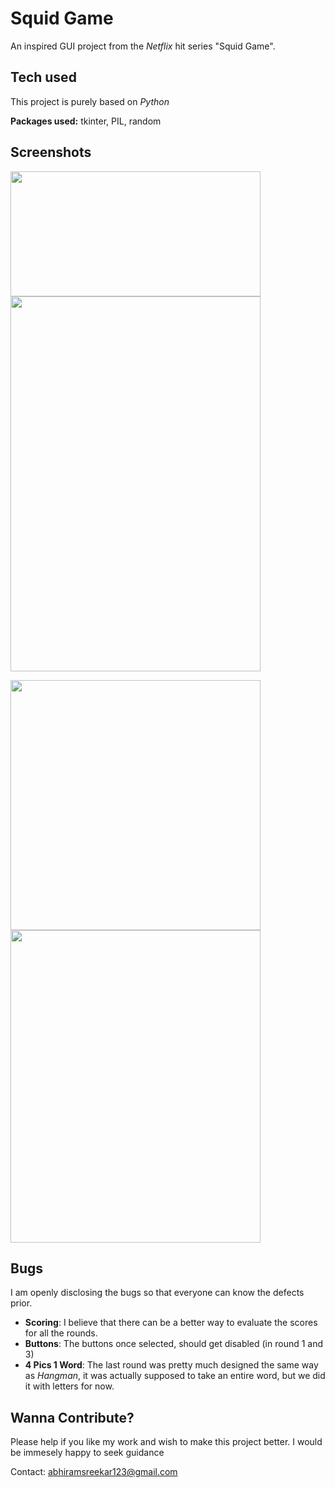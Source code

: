 
# Squid Game

An inspired GUI project from the _Netflix_ hit series "Squid Game".


## Tech used

This project is purely based on _Python_

**Packages used:** tkinter, PIL, random
## Screenshots

<img src="https://user-images.githubusercontent.com/83418471/151545649-89363df5-9890-4f47-92d8-69954a834b5f.png" width="400" height="200" /> <img src="https://user-images.githubusercontent.com/83418471/151552213-bb0e113b-2cb6-4f08-9146-739db9125df2.png" width="400" height="600" />

<img src="https://user-images.githubusercontent.com/83418471/151552359-7f4a6ec2-b3e7-4db5-9994-85eebfe43064.png" width="400" height="400" /> <img src="https://user-images.githubusercontent.com/83418471/151552434-224afdc6-42b0-41bc-a3c3-1de98f2478b1.png" width="400" height="500" />

## Bugs

I am openly disclosing the bugs so that everyone can know the defects prior. 

- **Scoring**: I believe that there can be a better way to evaluate the scores for all the rounds. 
- **Buttons**: The buttons once selected, should get disabled (in round 1 and 3) 
- **4 Pics 1 Word**: The last round was pretty much designed the same way as _Hangman_, it was actually supposed to take an entire word, but we did it with letters for now.


## Wanna Contribute?

Please help if you like my work and wish to make this project better. I would be immesely happy to seek guidance

Contact: abhiramsreekar123@gmail.com
